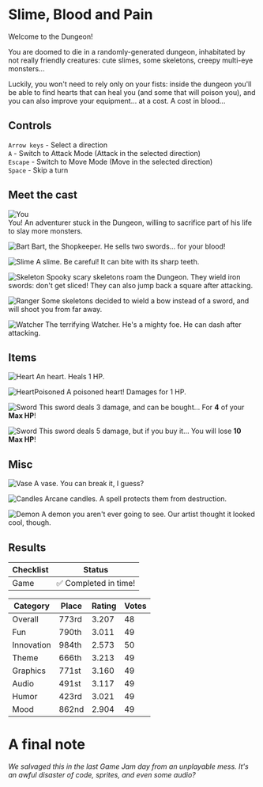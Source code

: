 # Slime, Blood and Pain

Welcome to the Dungeon!

You are doomed to die in a randomly-generated dungeon, inhabitated by not really friendly creatures: cute slimes, some skeletons, creepy multi-eye monsters...

Luckily, you won't need to rely only on your fists: inside the dungeon you'll be able to find hearts that can heal you (and some that will poison you), and you can also improve your equipment... at a cost. A cost in blood...

## Controls

`Arrow keys` - Select a direction  
`A` - Switch to Attack Mode (Attack in the selected direction)  
`Escape` - Switch to Move Mode (Move in the selected direction)  
`Space` - Skip a turn  

## Meet the cast

![You](https://media.githubusercontent.com/media/Steffo99/slime-blood-and-pain/master/Assets/Sprites/ChMov1.png)  
You! An adventurer stuck in the Dungeon, willing to sacrifice part of his life to slay more monsters.

![Bart](https://media.githubusercontent.com/media/Steffo99/slime-blood-and-pain/master/Assets/Sprites/ShopKeepah.png)
Bart, the Shopkeeper. He sells two swords... for your blood!

![Slime](https://media.githubusercontent.com/media/Steffo99/slime-blood-and-pain/master/Assets/Sprites/Slime.png)
A slime. Be careful! It can bite with its sharp teeth.

![Skeleton](https://media.githubusercontent.com/media/Steffo99/slime-blood-and-pain/master/Assets/Sprites/SkeletonWithArmorandSword.png)
Spooky scary skeletons roam the Dungeon. They wield iron swords: don't get sliced! They can also jump back a square after attacking.

![Ranger](https://media.githubusercontent.com/media/Steffo99/slime-blood-and-pain/master/Assets/Sprites/SkeletonArcher.png)
Some skeletons decided to wield a bow instead of a sword, and will shoot you from far away.

![Watcher](https://media.githubusercontent.com/media/Steffo99/slime-blood-and-pain/master/Assets/Sprites/WatcherFront.png)
The terrifying Watcher. He's a mighty foe. He can dash after attacking.

## Items

![Heart](https://media.githubusercontent.com/media/Steffo99/slime-blood-and-pain/master/Assets/Sprites/Heart.png)
An heart. Heals 1 HP.

![HeartPoisoned](https://media.githubusercontent.com/media/Steffo99/slime-blood-and-pain/master/Assets/Sprites/HeartPoisoned.png)
A poisoned heart! Damages for 1 HP.

![Sword](https://media.githubusercontent.com/media/Steffo99/slime-blood-and-pain/master/Assets/Sprites/WeaponSpadina.png)
This sword deals 3 damage, and can be bought... For **4** of your **Max HP**!

![Sword](https://media.githubusercontent.com/media/Steffo99/slime-blood-and-pain/master/Assets/Sprites/WeaponSpadone.png)
This sword deals 5 damage, but if you buy it... You will lose **10 Max HP**!

## Misc

![Vase](https://media.githubusercontent.com/media/Steffo99/slime-blood-and-pain/master/Assets/Sprites/VaseRandom.png)
A vase. You can break it, I guess?

![Candles](https://media.githubusercontent.com/media/Steffo99/slime-blood-and-pain/master/Assets/Sprites/Candle1.png)
Arcane candles. A spell protects them from destruction.

![Demon](https://media.githubusercontent.com/media/Steffo99/slime-blood-and-pain/master/Assets/Sprites/Demon.png)
A demon you aren't ever going to see. Our artist thought it looked cool, though.

## Results

|Checklist|Status|
|-|-|
|Game|✅ Completed in time!|

|Category|Place|Rating|Votes|
|--------|-----|------|-----|
|Overall|773rd|3.207|48|
|Fun|790th|3.011|49|
|Innovation|984th|2.573|50|
|Theme|666th|3.213|49|
|Graphics|771st|3.160|49|
|Audio|491st|3.117|49|
|Humor|423rd|3.021|49|
|Mood|862nd|2.904|49|

# A final note

_We salvaged this in the last Game Jam day from an unplayable mess. It's an awful disaster of code, sprites, and even some audio?_
